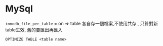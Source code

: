 # MySql

`innodb_file_per_table` = on => table 各自存一個檔案,不使用共存 , 只針對新table生效, 舊的要匯出再匯入


`OPTIMIZE TABLE <table name>`